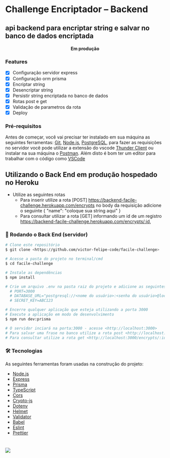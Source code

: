 # Challenge Encriptador – Backend
## api backend para encriptar string e salvar no banco de dados encriptada

<h4 align="center"> 
	Em produção
</h4>

### Features

- [x] Configuração servidor express
- [x] Configuração orm prisma
- [x] Encriptar string
- [x] Desencriptar string
- [x] Persistir string encriptada no banco de dados
- [x] Rotas post e get
- [x] Validação de parametros da rota
- [x] Deploy

### Pré-requisitos

Antes de começar, você vai precisar ter instalado em sua máquina as seguintes ferramentas:
[Git](https://git-scm.com), [Node.js](https://nodejs.org/en/), [PostgreSQL](https://www.postgresql.org/download/),
para fazer as requisições no servidor você pode utilizar a extensão do vscode [Thunder Client](https://marketplace.visualstudio.com/items?itemName=rangav.vscode-thunder-client) ou instalar na sua máquina o
[Postman](https://www.postman.com/downloads/).
Além disto é bom ter um editor para trabalhar com o código como [VSCode](https://code.visualstudio.com/)

## Utilizando o Back End em produção hospedado no Heroku
  - Utilize as seguintes rotas
    - Para inserir utilize a rota [POST] https://backend-facile-challenge.herokuapp.com/encrypts no body da requisição adicione o seguinte { "name": "coloque sua string aqui" }
    - Para consultar utilizar a rota [GET] informando um id de um registro https://backend-facile-challenge.herokuapp.com/encrypts/:id,  

### 🎲 Rodando o Back End (servidor)

```bash
# Clone este repositório
$ git clone <https://github.com/victor-felipe-code/facile-challenge>

# Acesse a pasta do projeto no terminal/cmd
$ cd facile-challenge

# Instale as dependências
$ npm install

# Crie um arquivo .env na pasta raiz do projeto e adicione as seguintes variaveis
  # PORT=3000
  # DATABASE_URL="postgresql://<nome do usuário>:<senha do usuário>@localhost:5432/encrypted?schema=public"
  # SECRET_KEY=ABC123

# Encerre qualquer aplicação que esteja utilizando a porta 3000
# Execute a aplicação em modo de desenvolvimento
$ npm run dev:prisma

# O servidor inciará na porta:3000 - acesse <http://localhost:3000>
# Para salvar uma frase no banco utilize a rota post <http://localhost:3000/encrypts>, no body da requisição adicione o seguinte { "name": "coloque sua string aqui" }
# Para consultar utilize a rota get <http://localhost:3000/encrypts/:id>.
```

### 🛠 Tecnologias

As seguintes ferramentas foram usadas na construção do projeto:

- [Node.js](https://nodejs.org/en/)
- [Express](https://expressjs.com/pt-br/)
- [Prisma](https://www.prisma.io/)
- [TypeScript](https://www.typescriptlang.org/)
- [Cors](https://github.com/expressjs/cors)
- [Crypto-js](https://github.com/brix/crypto-js)
- [Dotenv](https://github.com/motdotla/dotenv)
- [Helmet](https://helmetjs.github.io/)
- [Validator](https://github.com/validatorjs/validator.js)
- [Babel](https://github.com/babel/babel)
- [Eslint](https://eslint.org/)
- [Prettier](https://prettier.io/)

#

<img src="https://img.shields.io/apm/l/vim-mode?color=7159c1&label=license&logo=MIT&logoColor=GHOST">